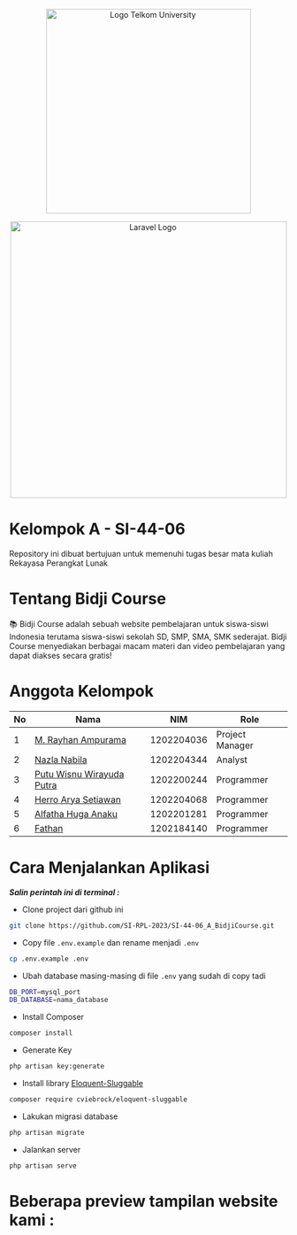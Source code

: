 <p align="center"><img src="https://telkomuniversity.ac.id/wp-content/uploads/2019/03/Logo-Telkom-University-png-3430x1174.png" width="370" alt="Logo Telkom University"></p>
<p align="center"><img src="https://raw.githubusercontent.com/laravel/art/master/logo-lockup/5%20SVG/2%20CMYK/1%20Full%20Color/laravel-logolockup-cmyk-red.svg" width="500" alt="Laravel Logo"></p>

# Kelompok A - SI-44-06

Repository ini dibuat bertujuan untuk memenuhi tugas besar mata kuliah Rekayasa Perangkat Lunak

# Tentang Bidji Course

📚 Bidji Course adalah sebuah website pembelajaran untuk siswa-siswi Indonesia terutama siswa-siswi sekolah SD, SMP, SMA, SMK sederajat. Bidji Course menyediakan berbagai macam materi dan video pembelajaran yang dapat diakses secara gratis!

# Anggota Kelompok

| No  | Nama                                                            | NIM        | Role            |
| --- | --------------------------------------------------------------- | ---------- | --------------- |
| 1   | [M. Rayhan Ampurama](https://www.instagram.com/ray_ampurama)    | 1202204036 | Project Manager |
| 2   | [Nazla Nabila](https://www.instagram.com/nazlaanbl)             | 1202204344 | Analyst         |
| 3   | [Putu Wisnu Wirayuda Putra](https://www.instagram.com/puutuuu_) | 1202200244 | Programmer      |
| 4   | [Herro Arya Setiawan](https://www.instagram.com/herroaryst)     | 1202204068 | Programmer      |
| 5   | [Alfatha Huga Anaku](https://www.instagram.com/alfathahuga_)    | 1202201281 | Programmer      |
| 6   | [Fathan](https://www.instagram.com/fathan147)                   | 1202184140 | Programmer      |

# Cara Menjalankan Aplikasi
***Salin perintah ini di terminal :***

- Clone project dari github ini

```bash
git clone https://github.com/SI-RPL-2023/SI-44-06_A_BidjiCourse.git 
```

- Copy file `.env.example` dan rename menjadi `.env`

```bash
cp .env.example .env
```

- Ubah database masing-masing di file `.env` yang sudah di copy tadi

```bash
DB_PORT=mysql_port
DB_DATABASE=nama_database
```

- Install Composer

```bash
composer install
```

- Generate Key

```bash
php artisan key:generate
```

- Install library [Eloquent-Sluggable](https://github.com/cviebrock/eloquent-sluggable)

```bash
composer require cviebrock/eloquent-sluggable
```

- Lakukan migrasi database

```bash
php artisan migrate
```

- Jalankan server

```bash
php artisan serve
```

# Beberapa preview tampilan website kami :
